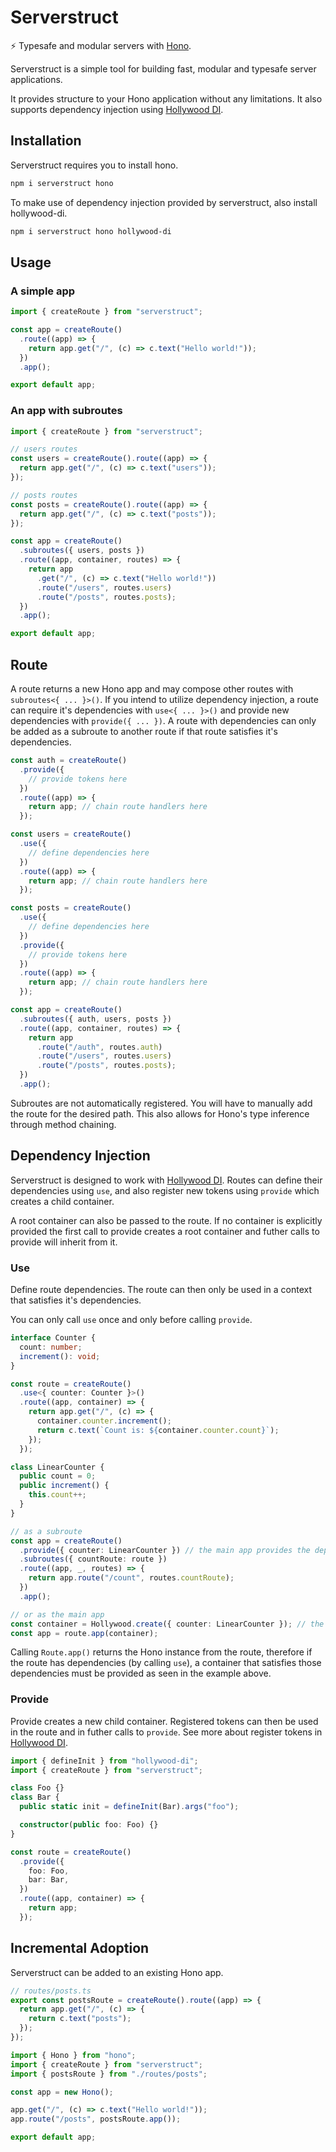 # Serverstruct

⚡️ Typesafe and modular servers with [Hono](https://github.com/honojs/hono).

Serverstruct is a simple tool for building fast, modular and typesafe server applications.

It provides structure to your Hono application without any limitations. It also supports dependency injection using [Hollywood DI](https://github.com/eriicafes/hollywood-di).

## Installation

Serverstruct requires you to install hono.

```sh
npm i serverstruct hono
```

To make use of dependency injection provided by serverstruct, also install hollywood-di.

```sh
npm i serverstruct hono hollywood-di
```

## Usage

### A simple app

```ts
import { createRoute } from "serverstruct";

const app = createRoute()
  .route((app) => {
    return app.get("/", (c) => c.text("Hello world!"));
  })
  .app();

export default app;
```

### An app with subroutes

```ts
import { createRoute } from "serverstruct";

// users routes
const users = createRoute().route((app) => {
  return app.get("/", (c) => c.text("users"));
});

// posts routes
const posts = createRoute().route((app) => {
  return app.get("/", (c) => c.text("posts"));
});

const app = createRoute()
  .subroutes({ users, posts })
  .route((app, container, routes) => {
    return app
      .get("/", (c) => c.text("Hello world!"))
      .route("/users", routes.users)
      .route("/posts", routes.posts);
  })
  .app();

export default app;
```

## Route

A route returns a new Hono app and may compose other routes with `subroutes<{ ... }>()`. If you intend to utilize dependency injection, a route can require it's dependencies with `use<{ ... }>()` and provide new dependencies with `provide({ ... })`. A route with dependencies can only be added as a subroute to another route if that route satisfies it's dependencies.

```ts
const auth = createRoute()
  .provide({
    // provide tokens here
  })
  .route((app) => {
    return app; // chain route handlers here
  });

const users = createRoute()
  .use({
    // define dependencies here
  })
  .route((app) => {
    return app; // chain route handlers here
  });

const posts = createRoute()
  .use({
    // define dependencies here
  })
  .provide({
    // provide tokens here
  })
  .route((app) => {
    return app; // chain route handlers here
  });

const app = createRoute()
  .subroutes({ auth, users, posts })
  .route((app, container, routes) => {
    return app
      .route("/auth", routes.auth)
      .route("/users", routes.users)
      .route("/posts", routes.posts);
  })
  .app();
```

Subroutes are not automatically registered. You will have to manually add the route for the desired path. This also allows for Hono's type inference through method chaining.

## Dependency Injection

Serverstruct is designed to work with [Hollywood DI](https://github.com/eriicafes/hollywood-di). Routes can define their dependencies using `use`, and also register new tokens using `provide` which creates a child container.

A root container can also be passed to the route. If no container is explicitly provided the first call to provide creates a root container and futher calls to provide will inherit from it.

### Use

Define route dependencies. The route can then only be used in a context that satisfies it's dependencies.

You can only call `use` once and only before calling `provide`.

```ts
interface Counter {
  count: number;
  increment(): void;
}

const route = createRoute()
  .use<{ counter: Counter }>()
  .route((app, container) => {
    return app.get("/", (c) => {
      container.counter.increment();
      return c.text(`Count is: ${container.counter.count}`);
    });
  });

class LinearCounter {
  public count = 0;
  public increment() {
    this.count++;
  }
}

// as a subroute
const app = createRoute()
  .provide({ counter: LinearCounter }) // the main app provides the dependency
  .subroutes({ countRoute: route })
  .route((app, _, routes) => {
    return app.route("/count", routes.countRoute);
  })
  .app();

// or as the main app
const container = Hollywood.create({ counter: LinearCounter }); // the container provides the dependency
const app = route.app(container);
```

Calling `Route.app()` returns the Hono instance from the route, therefore if the route has dependencies (by calling `use`), a container that satisfies those dependencies must be provided as seen in the example above.

### Provide

Provide creates a new child container. Registered tokens can then be used in the route and in futher calls to `provide`. See more about register tokens in [Hollywood DI](https://github.com/eriicafes/hollywood-di#tokens).

```ts
import { defineInit } from "hollywood-di";
import { createRoute } from "serverstruct";

class Foo {}
class Bar {
  public static init = defineInit(Bar).args("foo");

  constructor(public foo: Foo) {}
}

const route = createRoute()
  .provide({
    foo: Foo,
    bar: Bar,
  })
  .route((app, container) => {
    return app;
  });
```

## Incremental Adoption

Serverstruct can be added to an existing Hono app.

```ts
// routes/posts.ts
export const postsRoute = createRoute().route((app) => {
  return app.get("/", (c) => {
    return c.text("posts");
  });
});

import { Hono } from "hono";
import { createRoute } from "serverstruct";
import { postsRoute } from "./routes/posts";

const app = new Hono();

app.get("/", (c) => c.text("Hello world!"));
app.route("/posts", postsRoute.app());

export default app;
```
